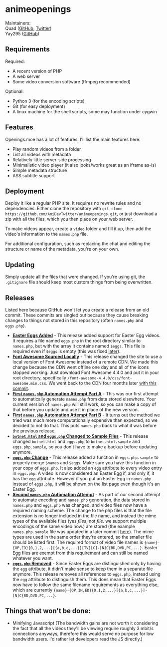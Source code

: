 # animeopenings

Maintainers:  
Quad ([GitHub](https://github.com/QuadPiece), [Twitter](https://twitter.com/Kuwaddo/))  
Yay295  ([GitHub](https://github.com/Yay295))

## Requirements

Required:

* A recent version of PHP
* A web server
* Some video conversion software (ffmpeg recommended)

Optional:

* Python 3 (for the encoding scripts)
* Git (for easy deployment)
* A linux machine for the shell scripts, some may function under cygwin

## Features

Openings.moe has a lot of features. I'll list the main features here:

* Play random videos from a folder
* List all videos with metadata
* Relatively little server-side processing
* Minimalistic video player (it also looks/works great as an iframe as-is)
* Simple metadata structure
* ASS subtitle support

## Deployment

Deploy it like a regular PHP site. It requires no rewrite rules and no dependencies. Either clone the repository with `git clone https://github.com/AniDevTwitter/animeopenings.git`, or just download a zip with all the files, which you then place on your web server.

To make videos appear, create a `video` folder and fill it up, then add the video's information to the `names.php` file.

For additional configuration, such as replacing the chat and editing the structure or name of the metadata, you're on your own.

## Updating

Simply update all the files that were changed. If you're using git, the `.gitignore` file should keep most custom things from being overwritten.

## Releases

Listed here because GitHub won't let you create a release from an old commit. These commits are singled out because they cause breaking changes to things not stored in this repository (often `names.php` and `eggs.php`).

* [**Easter Eggs Added**](https://github.com/AniDevTwitter/animeopenings/tree/5d19f802f09b33734d5aec41c2ef1604d9aa40c8) - This release added support for Easter Egg videos. It requires a file named `eggs.php` in the root directory similar to `names.php`, but with the array it contains named `$eggs`. This file is required even if `$eggs` is empty (this was fixed [later](https://github.com/AniDevTwitter/animeopenings/tree/dfa84a101eca8923af0ebf62964ceaa34012b85b)).
* [**Font Awesome Sourced Locally**](https://github.com/AniDevTwitter/animeopenings/tree/5e417b71d8a0d7b8bd9e3129c4c017b35b0079cf) - This release changed the site to use a local version of Font Awesome instead of a remote CDN. We made this change because the CDN went offline one day and all of the icons stopped working. Just download Font Awesome 4.4.0 and put it in your root directory, specifically `/font-awesome-4.4.0/css/font-awesome.min.css`. We went back to the CDN four months later [with this commit](https://github.com/AniDevTwitter/animeopenings/tree/ea68b3a61cc2246fa0f3ffa7f9b0713053ac00f8).
* [**First `names.php` Automation Attempt Part A**](https://github.com/AniDevTwitter/animeopenings/tree/5062d3ade0b82c6952492ffa82c22b881bced08a) - This was our first attempt to automatically generate `names.php` from data stored elsewhere. Your current version of `names.php` will still work, so you can make a copy of that before you update and use it in place of the new version.
* [**First `names.php` Automation Attempt Part B**](https://github.com/AniDevTwitter/animeopenings/tree/a6ea19bf372113338342b38362b8b1992778a26e) - It turns out the method we tried was much more computationally expensive than expected, so we decided to not do that. This puts `names.php` back to what it was before the previous release.
* [**`botnet.html` and `eggs.php` Changed to Sample Files**](https://github.com/AniDevTwitter/animeopenings/tree/f27ac24d4769e340b4631dfd2f25bb642990cf6f) - This release changed `botnet.html` and `eggs.php` to `botnet.html.sample` and `eggs.php.sample`, so you don't have to make a backup before updating anymore.
* [**`eggs.php` Change**](https://github.com/AniDevTwitter/animeopenings/tree/9c97b9cd18bb962bf0dd7bd85346c0cdba6dccf3) - This release added a function in `eggs.php.sample` to properly merge `$names` and `$eggs`. Make sure you have this function in your copy of `eggs.php`. It also added an `egg` attribute to every video entry in `eggs.php`. A video is now considered an Easter Egg if, and only if, it has the `egg` attribute. However if you put an Easter Egg in `names.php` instead of `eggs.php`, it will be shown on the list page even though it's an Easter Egg.
* [**Second `names.php` Automation Attempt**](https://github.com/AniDevTwitter/animeopenings/tree/8d4e722cdd1b366566a729d9e8fc9ffdb20e9338) - As part of our second attempt to automate encoding and `names.php` generation, the data stored in `names.php` and `eggs.php` was changed, and video files now have a required naming scheme. The change to the php files is that the file extension is no longer included in the file name, and instead the mime types of the available files (yes *files*, not *file*. we support multiple encodings of the same video now.) are stored (the example `names.php.sample` file was updated in a later commit [here](https://github.com/AniDevTwitter/animeopenings/tree/aee06dedf1d1ea1cb6aa3579632e4d7a4e54b469)). The mime types are used in the same order they're entered, so the smaller file should be listed first. The required format of video file names is `{name}-{OP,ED}{0,1,2,...}[{a,b,c,...}][TV][C]-[N]C{BD,DVD,PC,...}`. Easter Egg files are exempt from this requirement and can still be named whatever you want.
* [**`eggs.php` Removed**](https://github.com/AniDevTwitter/animeopenings/tree/5d9c4a2fb9151efbd13a1e3dfb315e45050d445a) - Since Easter Eggs are distinguished only by having the `egg` attribute, it didn't make sense to keep them in a separate file anymore. This release removes all references to `eggs.php`, instead using the `egg` attribute to distinguish them. This does mean that Easter Eggs now have to follow the same filename requirements as everything else, which are currently `{name}-{OP,IN,ED}{0,1,2,...}[{a,b,c,...}]-[N]C{BD,DVD,PC,...}`.

## Things that won't be done:

* Minifying Javascript (The bandwidth gains are not worth it considering the fact that all the videos they'll be viewing require roughly 3 mbit/s connections anyways, therefore this would serve no purpose for low bandwidth users. I'd rather let developers read the JS directly.)
